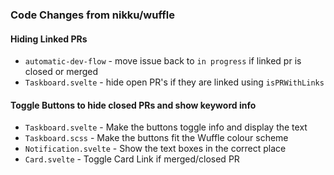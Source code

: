 ### Code Changes from nikku/wuffle

#### Hiding Linked PRs
- `automatic-dev-flow` - move issue back to `in progress` if linked pr is closed or merged
- `Taskboard.svelte` - hide open PR's if they are linked using `isPRWithLinks`

#### Toggle Buttons to hide closed PRs and show keyword info
 - `Taskboard.svelte` - Make the buttons toggle info and display the text
 - `Taskboard.scss` - Make the buttons fit the Wuffle colour scheme
 - `Notification.svelte` - Show the text boxes in the correct place
 - `Card.svelte` - Toggle Card Link if merged/closed PR
